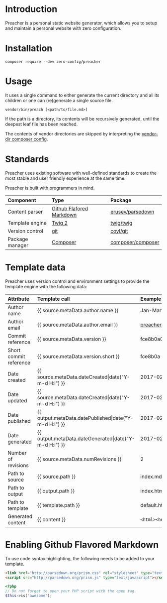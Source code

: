 # Introduction

Preacher is a personal static website generator, which allows you to setup and
maintain a personal website with zero configuration.

# Installation

```shell
composer require --dev zero-config/preacher
```

# Usage

It uses a single command to either generate the current directory and all its
children or one can (re)generate a single source file.

```shell
vendor/bin/preach [<path/to/file.md>]
```

If the path is a directory, its contents will be recursively generated, until
the deepest leaf file has been reached.

The contents of vendor directories are skipped by interpreting the
[vendor-dir composer config](https://getcomposer.org/doc/06-config.md#vendor-dir).

# Standards

Preacher uses existing software with well-defined standards to create the most
stable and user friendly experience at the same time.

Preacher is built with programmers in mind.

| Component       | Type                                                                                                        | Package                                                   |
|:----------------|:------------------------------------------------------------------------------------------------------------|:----------------------------------------------------------|
| Content parser  | [Github Flafored Markdown](https://guides.github.com/features/mastering-markdown/#GitHub-flavored-markdown) | [erusev/parsedown](http://parsedown.org/)                 |
| Template engine | [Twig 2](http://twig.sensiolabs.org/)                                                                       | [twig/twig](https://packagist.org/packages/twig/twig)     |
| Version control | [git](https://git-scm.com/)                                                                                 | [coyl/git](https://github.com/coyl/git)                   |
| Package manager | [Composer](https://getcomposer.org/)                                                                        | [composer/composer](https://github.com/composer/composer) |

# Template data

Preacher uses version control and environment settings to provide the template
engine with the following data:

| Attribute               | Template call                                              | Example                                  |
|:------------------------|:-----------------------------------------------------------|:-----------------------------------------|
| Author name             | {{ source.metaData.author.name }}                          | Jan-Marten de Boer                       |
| Author email            | {{ source.metaData.author.email }}                         | preacher@johmanx.com                     |
| Commit reference        | {{ source.metaData.version }}                              | fce8b0a0b1fa5f986282b51eb4824b3983c1e6e8 |
| Short commit reference  | {{ source.metaData.version.short }}                        | fce8b0a                                  |
| Date created            | {{ source.metaData.dateCreated&#124;date("Y-m-d H:i") }}   | 2017-02-04 13:37                         |
| Date updated            | {{ source.metaData.dateCreated&#124;date("Y-m-d H:i") }}   | 2017-02-05 00:42                         |
| Date published          | {{ output.metaData.datePublished&#124;date("Y-m-d H:i") }} | 2017-02-05 00:45                         |
| Date generated          | {{ output.metaData.dateGenerated&#124;date("Y-m-d H:i") }} | 2017-02-05 00:47                         |
| Number of revisions     | {{ source.metaData.numRevisions }}                         | 2                                        |
| Path to source          | {{ source.path }}                                          | index.md                                 |
| Path to output          | {{ output.path }}                                          | index.html                               |
| Path to template        | {{ template.path }}                                        | default.html.twig                        |
| Generated content       | {{ content }}                                              | `<html><head><title>...`                 |

# Enabling Github Flavored Markdown

To use code syntax highlighting, the following needs to be added to your template.

```html
<link href="http://parsedown.org/prism.css" rel="stylesheet" type="text/css" />
<script src="http://parsedown.org/prism.js" type="text/javascript"></script>
```

```php
<?php
// Do not forget to open your PHP script with the open tag.
$this->is('awesome');
```
